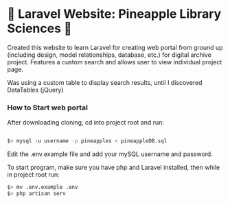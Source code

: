 # :pineapple: Laravel Website: Pineapple Library Sciences :pineapple:

Created this website to learn Laravel for creating web portal from ground up (including design, model relationships, database, etc.) for digital archive project. Features a custom search and allows user to view individual project page.

Was using a custom table to display search results, until I discovered DataTables (jQuery) 


### How to Start web portal

After downloading cloning, cd into project root and run:

```bash

$> mysql -u username -p pineapples < pineappleDB.sql

```

Edit the .env.example file and add your mySQL username and password.

To start program, make sure you have php and Laravel installed, then while in project root run:
```bash
$> mv .env.example .env
$> php artisan serv
```
